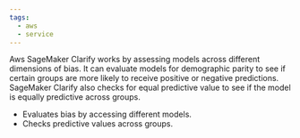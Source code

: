 ```yaml
---
tags:
  - aws
  - service
---
```

Aws SageMaker Clarify works by assessing models across different dimensions of bias. It can evaluate models for demographic parity to see if certain groups are more likely to receive positive or negative predictions. SageMaker Clarify also checks for equal predictive value to see if the model is equally predictive across groups.
- Evaluates bias by accessing different models.
- Checks predictive values across groups.